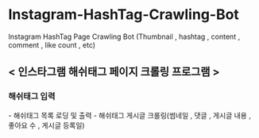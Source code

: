 # Instagram-HashTag-Crawling-Bot
Instagram HashTag Page Crawling Bot (Thumbnail , hashtag , content , comment , like count , etc)


<h2>< 인스타그램 해쉬태그 페이지 크롤링 프로그램 ></h2>

<h3>해쉬태그 입력</h3>
- 해쉬태그 목록 로딩 및 출력
- 해쉬태그 게시글 크롤링(썸네일 , 댓글 , 게시글 내용 , 좋아요 수 , 게시글 등록일)
